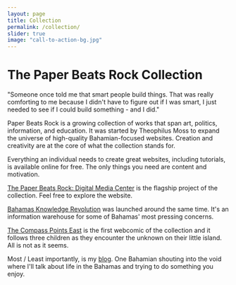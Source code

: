 ```yaml
---
layout: page
title: Collection
permalink: /collection/
slider: true
image: "call-to-action-bg.jpg"
---
```

# The Paper Beats Rock Collection

>
"Someone once told me that smart people build things. That was really comforting to me because I didn't have to figure out if I was smart, I just needed to see if I could build something - and I did."

Paper Beats Rock is a growing collection of works that span art, politics, information, and education. It was started by Theophilus Moss to expand the universe of high-quality Bahamian-focused websites. Creation and creativity are at the core of what the collection stands for.

Everything an individual needs to create great websites, including tutorials, is available online for free. The only things you need are content and motivation. 

[The Paper Beats Rock: Digital Media Center][1] is the flagship project of the collection. Feel free to explore the website.

[Bahamas Knowledge Revolution][2] was launched around the same time. It's an information warehouse for some of Bahamas' most pressing concerns.

[The Compass Points East][3] is the first webcomic of the collection and it follows three children as they encounter the unknown on their little island. All is not as it seems.

Most / Least importantly, is my [blog][4]. One Bahamian shouting into the void where I'll talk about life in the Bahamas and trying to do something you enjoy.

[1]: http://tmoss4.github.io/pbr/
[2]: http://tmoss4.github.io/bkr/
[3]: http://tmoss4.github.io/tcpe/ 
[4]: http://tmoss4.github.io/